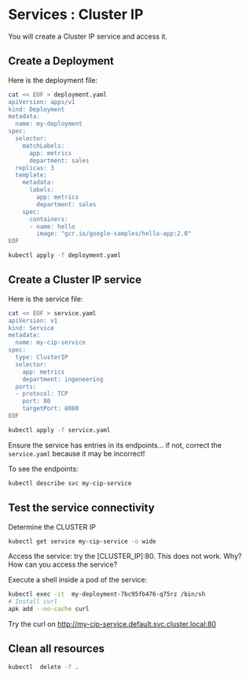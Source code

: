 # Services : Cluster IP

You will create a Cluster IP service and access it.

## Create a Deployment

Here is the deployment file:
```sh
cat << EOF > deployment.yaml
apiVersion: apps/v1
kind: Deployment
metadata:
  name: my-deployment
spec:
  selector:
    matchLabels:
      app: metrics
      department: sales
  replicas: 3
  template:
    metadata:
      labels:
        app: metrics
        department: sales
    spec:
      containers:
      - name: hello
        image: "gcr.io/google-samples/hello-app:2.0"
EOF
```

```sh
kubectl apply -f deployment.yaml
```

## Create a Cluster IP service

Here is the service file:
```sh
cat << EOF > service.yaml
apiVersion: v1
kind: Service
metadata:
  name: my-cip-service
spec:
  type: ClusterIP
  selector:
    app: metrics
    department: ingeneering
  ports:
  - protocol: TCP
    port: 80
    targetPort: 8080
EOF
```

```sh
kubectl apply -f service.yaml
```

Ensure the service has entries in its endpoints... if not, correct the `service.yaml` because it may be incorrect!

To see the endpoints:
```sh
kubectl describe svc my-cip-service
```

## Test the service connectivity

Determine the CLUSTER IP
```sh
kubectl get service my-cip-service -o wide
```

Access the service: try the [CLUSTER_IP]:80. This does not work. Why? How can you access the service?

Execute a shell inside a pod of the service:
```sh
kubectl exec -it  my-deployment-7bc95fb476-q75rz /bin/sh
# Install curl
apk add --no-cache curl
```

Try the curl on http://my-cip-service.default.svc.cluster.local:80

## Clean all resources

```sh
kubectl  delete -f .
```
